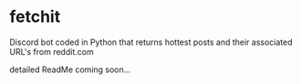 # fetchit
Discord bot coded in Python that returns hottest posts and their associated URL's from reddit.com

detailed ReadMe coming soon...
